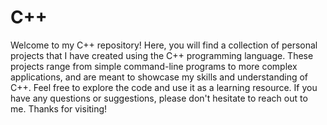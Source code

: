 # C++

Welcome to my C++ repository! Here, you will find a collection of personal projects that I have created using the C++ programming language. These projects range from simple command-line programs to more complex applications, and are meant to showcase my skills and understanding of C++. Feel free to explore the code and use it as a learning resource. If you have any questions or suggestions, please don't hesitate to reach out to me. Thanks for visiting!
